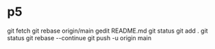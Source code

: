 # p5

 git fetch
 git rebase origin/main
 gedit README.md
 git status
 git add .
 git status
 git rebase --continue
 git push -u origin main
